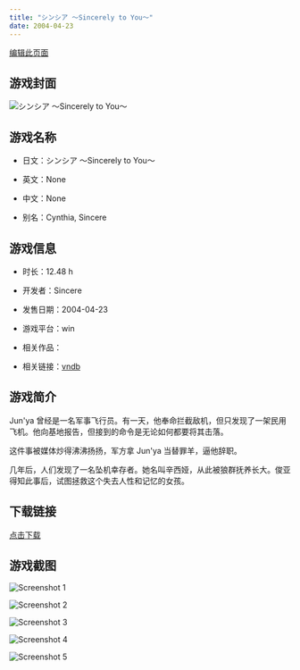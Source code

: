 ```yaml
---
title: "シンシア ～Sincerely to You～"
date: 2004-04-23
---
```

[编辑此页面](https://github.com/ACG-3/ADV3-source/blob/main/source/_posts/games/%E3%82%B7%E3%83%B3%E3%82%B7%E3%82%A2%20%EF%BD%9ESincerely%20to%20You%EF%BD%9E.md)

## 游戏封面

![シンシア ～Sincerely to You～](https%3A//pan.timero.xyz/onedrive/img_lib_001/%E3%82%B7%E3%83%B3%E3%82%B7%E3%82%A2%20%EF%BD%9ESincerely%20to%20You%EF%BD%9E_cover.avif)


## 游戏名称

- 日文：シンシア ～Sincerely to You～
- 英文：None
- 中文：None

- 别名：Cynthia, Sincere


## 游戏信息

- 时长：12.48 h
- 开发者：Sincere
- 发售日期：2004-04-23
- 游戏平台：win
- 相关作品：

- 相关链接：[vndb](https://vndb.org/v2552)


## 游戏简介

Jun'ya 曾经是一名军事飞行员。有一天，他奉命拦截敌机，但只发现了一架民用飞机。他向基地报告，但接到的命令是无论如何都要将其击落。

这件事被媒体炒得沸沸扬扬，军方拿 Jun'ya 当替罪羊，逼他辞职。

几年后，人们发现了一名坠机幸存者。她名叫辛西娅，从此被狼群抚养长大。俊亚得知此事后，试图拯救这个失去人性和记忆的女孩。


## 下载链接

[点击下载](https://pan.timero.xyz/onedrive/adv_lib_001/%E3%82%B7%E3%83%B3%E3%82%B7%E3%82%A2%20%EF%BD%9ESincerely%20to%20You%EF%BD%9E)


## 游戏截图


![Screenshot 1](https%3A//pan.timero.xyz/onedrive/img_lib_001/%E3%82%B7%E3%83%B3%E3%82%B7%E3%82%A2%20%EF%BD%9ESincerely%20to%20You%EF%BD%9E_Screenshot_1.avif)

![Screenshot 2](https%3A//pan.timero.xyz/onedrive/img_lib_001/%E3%82%B7%E3%83%B3%E3%82%B7%E3%82%A2%20%EF%BD%9ESincerely%20to%20You%EF%BD%9E_Screenshot_2.avif)

![Screenshot 3](https%3A//pan.timero.xyz/onedrive/img_lib_001/%E3%82%B7%E3%83%B3%E3%82%B7%E3%82%A2%20%EF%BD%9ESincerely%20to%20You%EF%BD%9E_Screenshot_3.avif)

![Screenshot 4](https%3A//pan.timero.xyz/onedrive/img_lib_001/%E3%82%B7%E3%83%B3%E3%82%B7%E3%82%A2%20%EF%BD%9ESincerely%20to%20You%EF%BD%9E_Screenshot_4.avif)

![Screenshot 5](https%3A//pan.timero.xyz/onedrive/img_lib_001/%E3%82%B7%E3%83%B3%E3%82%B7%E3%82%A2%20%EF%BD%9ESincerely%20to%20You%EF%BD%9E_Screenshot_5.avif)

